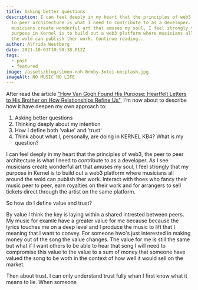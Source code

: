 ```yaml
---
title: Asking better questions
description: I can feel deeply in my heart that the principles of web3, the peer
  to peer architecture is what I need to contribute to as a developer. As I see
  musicians create wonderful art that amuses my soul, I feel strongly that my
  purpose in Kernel is to build out a web3 platform where musicians all around
  the wold can publish ther work. Continue reading..
author: Alfrida Westberg
date: 2021-10-03T10:50:38.012Z
tags:
  - post
  - featured
image: /assets/blog/simon-noh-0rmby-3otei-unsplash.jpg
imageAlt: NO MUSIC NO LIFE
---
```

After read the article ["How Van Gogh Found His Purpose: Heartfelt Letters to His Brother on How Relationships Refine Us"](https://www.brainpickings.org/2014/12/01/van-gogh-purpose-letter/), I'm now about to describe how it have deepen my own approach to:

1. Asking better questions
2. Thinking deeply about my intention
3. How I define both 'value' and 'trust'
4. Think about what I, personally, are doing in KERNEL KB4? What is my question?

I can feel deeply in my heart that the principles of web3, the peer to peer architecture is what I need to contribute to as a developer. As I see musicians create wonderful art that amuses my soul, I feel strongly that my purpose in Kernel is to build out a web3 platform where musicians all around the wold can publish ther work. Interact with thoes who fancy their music peer to peer, earn royalties on their work and for arrangers to sell tickets direct through the artist on the same platform.

So how do I define value and trust? 

By value I think the key is laying within a shared intrested between peers. My music for examle have a greater value for me because because the lyrics touches me on a deep level and I produce the music to lift that I meaning that I want to convey. For someone hwo's just interested in making money out of the song the value changes. The value for me is still the same but what if I want others to be able to hear that song I will need to compromise this value to the value to a sum of money that someone have valued the song to be woth in the context of how well it would sell on the market.

Then about trust. I can only understand trust fully whan I first know what it means to lie. When someone